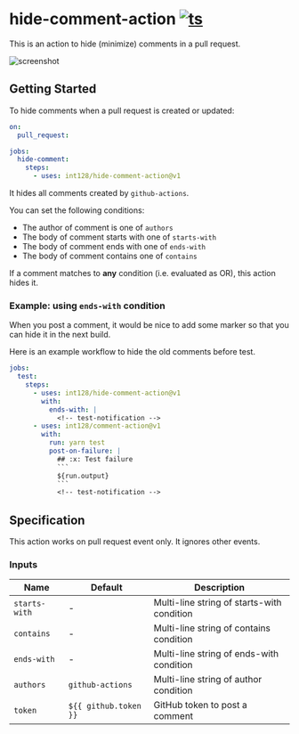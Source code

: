 # hide-comment-action [![ts](https://github.com/int128/hide-comment-action/actions/workflows/ts.yaml/badge.svg)](https://github.com/int128/hide-comment-action/actions/workflows/ts.yaml)

This is an action to hide (minimize) comments in a pull request.

![screenshot](https://user-images.githubusercontent.com/321266/128599297-0edb5a92-7c83-42c7-9f8a-8946b4049ed3.png)


## Getting Started

To hide comments when a pull request is created or updated:

```yaml
on:
  pull_request:

jobs:
  hide-comment:
    steps:
      - uses: int128/hide-comment-action@v1
```

It hides all comments created by `github-actions`.

You can set the following conditions:

- The author of comment is one of `authors`
- The body of comment starts with one of `starts-with`
- The body of comment ends with one of `ends-with`
- The body of comment contains one of `contains`

If a comment matches to **any** condition (i.e. evaluated as OR), this action hides it.


### Example: using `ends-with` condition

When you post a comment, it would be nice to add some marker so that you can hide it in the next build.

Here is an example workflow to hide the old comments before test.

```yaml
jobs:
  test:
    steps:
      - uses: int128/hide-comment-action@v1
        with:
          ends-with: |
            <!-- test-notification -->
      - uses: int128/comment-action@v1
        with:
          run: yarn test
          post-on-failure: |
            ## :x: Test failure
            ```
            ${run.output}
            ```
            <!-- test-notification -->
```


## Specification

This action works on pull request event only.
It ignores other events.

### Inputs

| Name | Default | Description
|------|----------|-------------
| `starts-with` | - | Multi-line string of starts-with condition
| `contains` | - | Multi-line string of contains condition
| `ends-with` | - | Multi-line string of ends-with condition
| `authors` | `github-actions` | Multi-line string of author condition
| `token` | `${{ github.token }}` | GitHub token to post a comment

